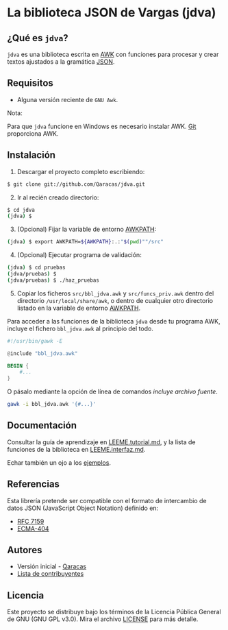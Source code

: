 # La biblioteca JSON de Vargas (jdva)

## ¿Qué es `jdva`?

`jdva` es una biblioteca escrita en [AWK](https://www.gnu.org/software/gawk/manual/gawk.html) con funciones para procesar y crear textos ajustados a la gramática [JSON](https://json.org/json-es.html).

## Requisitos

* Alguna versión reciente de `GNU Awk`.

Nota:

Para que `jdva` funcione en Windows es necesario instalar AWK. [Git](https://git-scm.com/download/win) proporciona AWK.

## Instalación

1. Descargar el proyecto completo escribiendo:

```bash
$ git clone git://github.com/Qaracas/jdva.git
```

2. Ir al recién creado directorio:

```bash
$ cd jdva
(jdva) $
```

3. (Opcional) Fijar la variable de entorno [AWKPATH](https://www.gnu.org/software/gawk/manual/gawk.html#AWKPATH-Variable):

```bash
(jdva) $ export AWKPATH=${AWKPATH}:.:"$(pwd)""/src"
```

4. (Opcional) Ejecutar programa de validación:

```bash
(jdva) $ cd pruebas
(jdva/pruebas) $
(jdva/pruebas) $ ./haz_pruebas
```

5. Copiar los ficheros `src/bbl_jdva.awk` y `src/funcs_priv.awk` dentro del directorio `/usr/local/share/awk`, o dentro de cualquier otro directorio listado en la variable de entorno [AWKPATH](https://www.gnu.org/software/gawk/manual/gawk.html#AWKPATH-Variable).

Para acceder a las funciones de la biblioteca `jdva` desde tu programa AWK, incluye el fichero `bbl_jdva.awk` al principio del todo.

```awk
#!/usr/bin/gawk -E

@include "bbl_jdva.awk"

BEGIN {
    #...
}
```

O pásalo mediante la opción de línea de comandos _incluye archivo fuente_.

```bash
gawk -i bbl_jdva.awk '{#...}'
```

## Documentación

Consultar la guía de aprendizaje en [LEEME.tutorial.md](LEEME.tutorial.md), y la lista de funciones de la biblioteca en [LEEME.interfaz.md](LEEME.interfaz.md).

Echar también un ojo a los [ejemplos](https://github.com/Qaracas/jdva/tree/master/ejemplos).

## Referencias

Esta librería pretende ser compatible con el formato de intercambio de datos JSON (JavaScript Object Notation) definido en:

* [RFC 7159](https://tools.ietf.org/html/rfc7159)
* [ECMA-404](http://www.ecma-international.org/publications/standards/Ecma-404.htm)

## Autores

* Versión inicial - [Qaracas](https://github.com/Qaracas)
* [Lista de contribuyentes](https://github.com/Qaracas/jdva/contributors)

## Licencia

Este proyecto se distribuye bajo los términos de la Licencia Pública General de GNU (GNU GPL v3.0). Mira el archivo [LICENSE](LICENSE) para más detalle.
